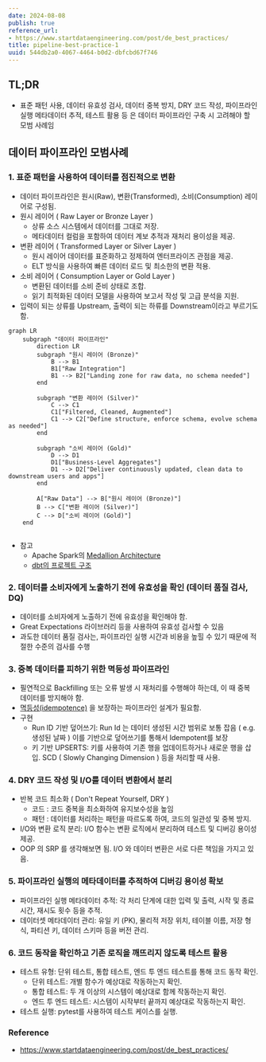 ```yaml
---
date: 2024-08-08
publish: true
reference_url:
- https://www.startdataengineering.com/post/de_best_practices/
title: pipeline-best-practice-1
uuid: 544db2a0-4067-4464-b0d2-dbfcbd67f746
---
```


## TL;DR

- 표준 패턴 사용, 데이터 유효성 검사, 데이터 중복 방지, DRY 코드 작성, 파이프라인 실행 메타데이터 추적, 테스트 활용 등 은 데이터 파이프라인 구축 시 고려해야 할 모범 사례임

## 데이터 파이프라인 모범사례

### 1. 표준 패턴을 사용하여 데이터를 점진적으로 변환

- 데이터 파이프라인은 원시(Raw), 변환(Transformed), 소비(Consumption) 레이어로 구성됨.
- 원시 레이어 ( Raw Layer or Bronze Layer )
    - 상류 소스 시스템에서 데이터를 그대로 저장.
    - 메타데이터 컬럼을 포함하여 데이터 계보 추적과 재처리 용이성을 제공.
- 변환 레이어 ( Transformed Layer or Silver Layer )
    - 원시 레이어 데이터를 표준화하고 정제하여 엔터프라이즈 관점을 제공.
    - ELT 방식을 사용하여 빠른 데이터 로드 및 최소한의 변환 적용.
- 소비 레이어 ( Consumption Layer or Gold Layer )
    - 변환된 데이터를 소비 준비 상태로 조합.
    - 읽기 최적화된 데이터 모델을 사용하여 보고서 작성 및 고급 분석을 지원.
- 입력이 되는 상류를 Upstream, 출력이 되는 하류를 Downstream이라고 부르기도 함.

~~~mermaid
graph LR
    subgraph "데이터 파이프라인"
        direction LR
        subgraph "원시 레이어 (Bronze)"
            B --> B1
            B1["Raw Integration"]
            B1 --> B2["Landing zone for raw data, no schema needed"]
        end

        subgraph "변환 레이어 (Silver)"
            C --> C1
            C1["Filtered, Cleaned, Augmented"]
            C1 --> C2["Define structure, enforce schema, evolve schema as needed"]
        end

        subgraph "소비 레이어 (Gold)"
            D --> D1
            D1["Business-Level Aggregates"]
            D1 --> D2["Deliver continuously updated, clean data to downstream users and apps"]
        end

        A["Raw Data"] --> B["원시 레이어 (Bronze)"]
        B --> C["변환 레이어 (Silver)"]
        C --> D["소비 레이어 (Gold)"]
    end


~~~

- 참고
    - Apache Spark의 [Medallion Architecture](https://www.databricks.com/glossary/medallion-architecture)
    - [dbt의 프로젝트 구조](https://docs.getdbt.com/best-practices/how-we-structure/1-guide-overview)

### 2. 데이터를 소비자에게 노출하기 전에 유효성을 확인 (데이터 품질 검사, DQ)

- 데이터를 소비자에게 노출하기 전에 유효성을 확인해야 함.
- Great Expectations 라이브러리 등을 사용하여 유효성 검사할 수 있음
- 과도한 데이터 품질 검사는, 파이프라인 실행 시간과 비용을 높힐 수 있기 때문에 적절한 수준의 검사를 수행

### 3. 중복 데이터를 피하기 위한 멱등성 파이프라인

- 필연적으로 Backfilling 또는 오류 발생 시 재처리를 수행해야 하는데, 이 때 중복 데이터를 방지해야 함.
- [멱등성(idempotence)](../TSK-1932-idempotent/TSK-1932.md) 을 보장하는 파이프라인 설계가 필요함.
- 구현
    - Run ID 기반 덮어쓰기: Run Id 는 데이터 생성된 시간 범위로 보통 잡음 ( e.g. 생성된 날짜 ) 이를 기반으로 덮어쓰기를 통해서 Idempotent를 보장
    - 키 기반 UPSERTS: 키를 사용하여 기존 행을 업데이트하거나 새로운 행을 삽입. SCD ( Slowly Changing Dimension ) 등을 처리할 때 사용.

### 4. DRY 코드 작성 및 I/O를 데이터 변환에서 분리

- 반복 코드 최소화 ( Don't Repeat Yourself, DRY )
    - 코드 : 코드 중복을 최소화하여 유지보수성을 높임
    - 패턴 : 데이터를 처리하는 패턴을 따르도록 하여, 코드의 일관성 및 중복 방지.
- I/O와 변환 로직 분리: I/O 함수는 변환 로직에서 분리하여 테스트 및 디버깅 용이성 제공.
- OOP 의 SRP 를 생각해보면 됨. I/O 와 데이터 변환은 서로 다른 책임을 가지고 있음.

### 5. 파이프라인 실행의 메타데이터를 추적하여 디버깅 용이성 확보

- 파이프라인 실행 메타데이터 추적: 각 처리 단계에 대한 입력 및 출력, 시작 및 종료 시간, 재시도 횟수 등을 추적.
- 데이터셋 메타데이터 관리: 유일 키 (PK), 물리적 저장 위치, 테이블 이름, 저장 형식, 파티션 키, 데이터 스키마 등을 버전 관리.

### 6. 코드 동작을 확인하고 기존 로직을 깨뜨리지 않도록 테스트 활용

- 테스트 유형: 단위 테스트, 통합 테스트, 엔드 투 엔드 테스트를 통해 코드 동작 확인.
    - 단위 테스트: 개별 함수가 예상대로 작동하는지 확인.
    - 통합 테스트: 두 개 이상의 시스템이 예상대로 함께 작동하는지 확인.
    - 엔드 투 엔드 테스트: 시스템이 시작부터 끝까지 예상대로 작동하는지 확인.
- 테스트 실행: pytest를 사용하여 테스트 케이스를 실행.

### Reference

- <https://www.startdataengineering.com/post/de_best_practices/>
